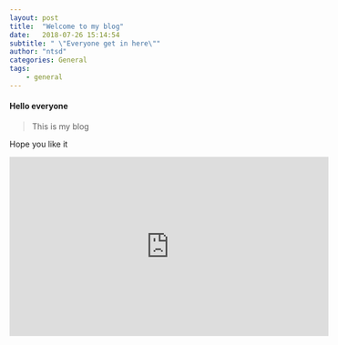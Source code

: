 ```yaml
---
layout: post
title:  "Welcome to my blog"
date:   2018-07-26 15:14:54
subtitle: " \"Everyone get in here\""
author: "ntsd"
categories: General
tags:
    - general
---
```


#### Hello everyone
>This is my blog

Hope you like it

<iframe width="560" height="315" src="https://www.youtube.com/embed/_lbaswb4vIw" frameborder="0" allow="autoplay; encrypted-media" allowfullscreen></iframe>
